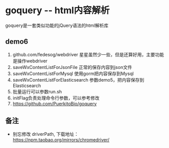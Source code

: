 # goquery -- html内容解析

goquery是一套类似功能的jQuery语法的html解析库

## demo6
1. github.com/fedesog/webdriver 星星虽然少一些，但是还算好用，主要功能是操作webdriver
2. saveWxContentListForJsonFile 正常的保存内容到json文件
3. saveWxContentListForMysql 使用gorm把内容保存到Mysql
4. saveWxContentListForElasticsearch 参数demo5，把内容保存到Elasticsearch
5. 批量运行可以参数run.sh
6. initFlag负责处理命令行参数，可以参考修改
7. https://github.com/PuerkitoBio/goquery

## 备注
- 别忘修改 driverPath, 下载地址：https://npm.taobao.org/mirrors/chromedriver/

